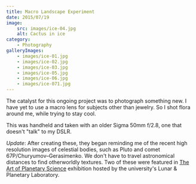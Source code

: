 ```yaml
---
title: Macro Landscape Experiment
date: 2015/07/19
image:
    src: images/ice-04.jpg
    alt: Cactus in ice
category:
    - Photography
galleryImages:
    - images/ice-01.jpg
    - images/ice-02.jpg
    - images/ice-03.jpg
    - images/ice-05.jpg
    - images/ice-06.jpg
    - images/ice-071.jpg
---
```


The catalyst for this ongoing project was to photograph something new. I have yet to use a macro lens for subjects other than jewelry. So I shot flora around me, while trying to stay cool.

This was handheld and taken with an older Sigma 50mm f/2.8, one that doesn't "talk" to my DSLR.

_Update_: After creating these, they began reminding me of the recent high resolution images of celestial bodies, such as Pluto and comet 67P/Churyumov–Gerasimenko. We don't have to travel astronomical distances to find otherworldly textures. Two of these were featured in [The Art of Planetary Science](https://www.lpl.arizona.edu/art) exhibition hosted by the university's Lunar & Planetary Laboratory.
